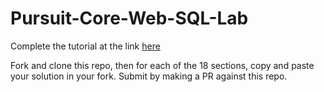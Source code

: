 # Pursuit-Core-Web-SQL-Lab

Complete the tutorial at the link [here](https://sqlbolt.com/lesson/select_queries_introduction)

Fork and clone this repo, then for each of the 18 sections, copy and paste your solution in your fork.  Submit by making a PR against this repo.

